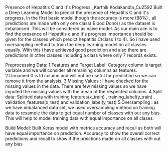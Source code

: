 
Presence of Hepatitis C and It's Progress _Karthik Kodakandla_Cu2592
Built a Deep Learning Model to predict the presence of Hepatitis C  and it's progress. In the first basic model though the accuracy is more (88%) , all predictions are made with only one class( Blood Donor) as the dataset is imbalanced. This will be considered as naive model. As our main aim is to find the presence of Hepatitis c and it's progress importance should be given for the classes which predict hepatitis C(class 1 to 4). So i have used oversampling method to train the deep learning model on all classes equally. With this i have achieved good prediction and also there are predictions in other classes including a class where only 7 records exists.

Preprocessing Data:
1.Features and Target Label: Category column is target variable and we will consider all remaining columns as features. 
2.Unnamed:0 is Id column and will not be useful for prediction so we can remove it from the analysis.
3.Missing Values : I have checked for the missing values in the data. There are few missing values so we have imputed the missing values with the mean of the respected columns.
4.Split data: Splitted data with training features(x_train) , training_label(y_train) , validation_features(x_test) and validation_label(y_test)
5.Oversampling : as we have imbalanced data set, we used oversampling method on training data to resample the data to get equal number of classes with out any bias. This will help to model training data with equal importance on all clases.

Build Model:
Built Keras model with metrics accuracy and recall as both will have equal importance on prediction. Accuracy to show the overall correct predictions and recall to show if the preictions made on all classes with out any bias
